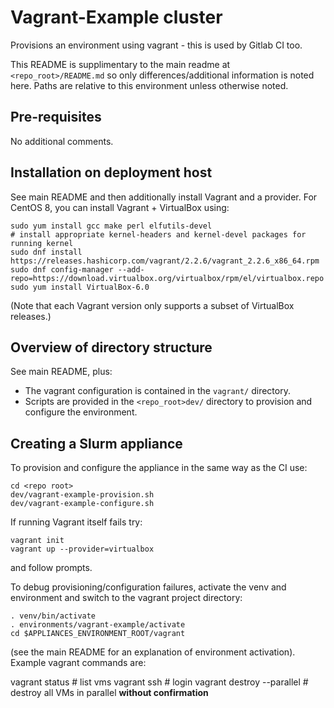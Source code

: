 # Vagrant-Example cluster

Provisions an environment using vagrant - this is used by Gitlab CI too.

This README is supplimentary to the main readme at `<repo_root>/README.md` so only differences/additional information is noted here. Paths are relative to this environment unless otherwise noted.

## Pre-requisites
No additional comments.

## Installation on deployment host
See main README and then additionally install Vagrant and a provider. For CentOS 8, you can install Vagrant + VirtualBox using:

    sudo yum install gcc make perl elfutils-devel
    # install appropriate kernel-headers and kernel-devel packages for running kernel
    sudo dnf install https://releases.hashicorp.com/vagrant/2.2.6/vagrant_2.2.6_x86_64.rpm
    sudo dnf config-manager --add-repo=https://download.virtualbox.org/virtualbox/rpm/el/virtualbox.repo
    sudo yum install VirtualBox-6.0

(Note that each Vagrant version only supports a subset of VirtualBox releases.)

## Overview of directory structure
See main README, plus:
- The vagrant configuration is contained in the `vagrant/` directory.
- Scripts are provided in the `<repo_root>dev/` directory to provision and configure the environment.

## Creating a Slurm appliance

To provision and configure the appliance in the same way as the CI use:

    cd <repo root>
    dev/vagrant-example-provision.sh
    dev/vagrant-example-configure.sh

If running Vagrant itself fails try:

    vagrant init
    vagrant up --provider=virtualbox

and follow prompts.

To debug provisioning/configuration failures, activate the venv and environment and switch to the vagrant project directory:

    . venv/bin/activate
    . environments/vagrant-example/activate
    cd $APPLIANCES_ENVIRONMENT_ROOT/vagrant

(see the main README for an explanation of environment activation). Example vagrant commands are:
   
   vagrant status         # list vms
   vagrant ssh <hostname> # login
   vagrant destroy --parallel # destroy all VMs in parallel **without confirmation**
